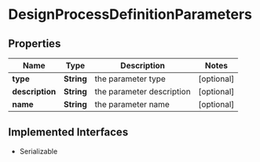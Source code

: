 

# DesignProcessDefinitionParameters

## Properties

Name | Type | Description | Notes
------------ | ------------- | ------------- | -------------
**type** | **String** | the parameter type |  [optional]
**description** | **String** | the parameter description |  [optional]
**name** | **String** | the parameter name |  [optional]


## Implemented Interfaces

* Serializable


